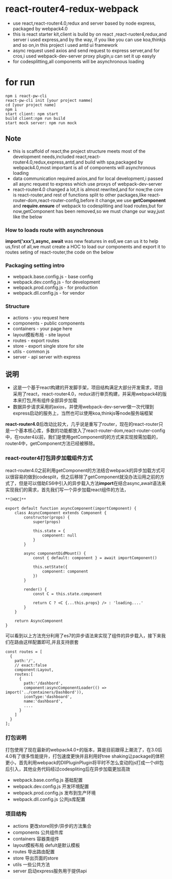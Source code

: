 # react-router4-redux-webpack
* use react,react-router4.0,redux and server based by node express, packaged by webpack4.0
* this is react starter kit,client is build by on react ,react-ruoter4,redux,and server i used express,and by the way,
if you like you can use koa,thinkjs and so on,in this project i used antd ui framework
* async request used axios and send request to express server,and for cros,i used webpack-dev-server proxy plugin,u can set it up easyly
* for codesplitting,all components will be asynchronous loading
# for run
```
npm i react-pw-cli
react-pw-cli init [your project namme]
cd [your project name]
npm i
start client: npm start
build client:npm run build
start mock server: npm run mock
```

## Note
* this is scaffold of react,the project structure meets most of the development needs,included react,react-router4.0,redux,express,antd,and build with spa,packaged by webpack4.0,most important is all of components will asynchronous loading
* data communication required axios,and for local development,i passed all async request to express which use proxys of webpack-dev-server
* react-router4.0 changed a lot,it is almost rewrited,and for now,the core is react-router,and rest of functions split to other packages,like react-router-dom,react-router-config,before it change,we use **getComponent** and **require.ensure** of webpack to codespliting and load routes,but for now,getComponent has been removed,so we must change our way,just like the below

### How to loads route with asynchronous
**import('xxx'),async, await** was new features in es6,we can us it to help us,first of all,we must create a HOC to load our components and export it to routes seting of react-router,the code on the below

###  Packaging setting intro
* webpack.base.config.js - base config
* webpack.dev.config.js - for development
* webpack.prod.config.js - for production
* webpack.dll.config.js - for vendor

### Structure
* actions  - you request here
* components - public components
* containers - your page here
* layout模板布局  - site layout
* routes - export routes
* store - export single store for site
* utils - common js
* server  - api server with express

## 说明
* 这是一个基于react构建的开发脚手架，项目结构满足大部分开发需求，项目采用了react，react-router4.0，redux进行单页构建，并采用webpack4的版本来打包,所有组件全部异步加载
* 数据异步请求采用的axios，并使用webpack-dev-server做一次代理到express启动的服务上，当然也可以使用koa,thinkjs等node服务端框架

**react-router4.0**后改动比较大，几乎说是重写了router，现在的react-router只是一个基本核心库，多数的功能都放入了react-router-dom,react-router-config中，在router4以前，我们是使用getComponent的的方式来实现按需加载的，router4中，getComponent方法已经被移除。

### react-router4打包异步加载组件方式
react-router4.0之前利用getComponent的方法结合webpack的异步加载方式可以很容易的做到codesplit，但之后移除了getComponent就没办法沿用之前的方式了，但是可以借助ES6中引入的异步载入方法**import**在结合async,await语法来实现我们的需求，首先我们写一个异步加载react组件的方法，
```
**[HOC]**

export default function asyncComponent(importComponent) {
    class AsyncComponent extends Component {
        constructor(props) {
            super(props)

            this.state = {
                component: null
            }
        }

        async componentDidMount() {
            const { default: component } = await importComponent()

            this.setState({
                component: component
            })
        }

        render() {
            const C = this.state.component

            return C ? <C {...this.props} /> : 'loading....'
        }
    }

    return AsyncComponent
}
```
可以看到以上方法充分利用了es7的异步语法来实现了组件的异步载入，接下来我们在路由这样配置即可,并且支持嵌套


```
const routes = [
  {
    path:'/',
    // exact:false
    component:Layout,
    routes:[
      {
        path:'/dashbord',
        component:asyncComponentLoader(() => import('../containers/DashBord')),
        iconType:'dashboard',
        name:'dashboard',
        ....
      }
    ]
  }
];
```
### 打包说明
打包使用了现在最新的webpack4.0+的版本，算是目前跟得上潮流了，在3.0后4.0有了很多性能提升，打包速度更快并且利用好tree shaking让package的体积更小，首先利用webpack的DllPluginPlugin将平时不怎么变动的js打成一个dll包后引入，其他业务代码经过codespliting后在异步加载更加高效
* webpack.base.config.js 基础配置
* webpack.dev.config.js 开发环境配置
* webpack.prod.config.js 发布到生产环境
* webpack.dll.config.js 公共js库配置

### 项目结构
* actions 更改store同步/异步的方法集合
* components 公共组件库
* containers 容器类组件
* layout模板布局 defult是默认模板
* routes 导出路由配置
* store 导出页面的store
* utils 一些公共方法
* server 启动express服务用于提供api




